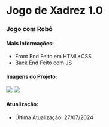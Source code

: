 <h1>Jogo de Xadrez 1.0</h1>
<h3>Jogo com Robô</h3>

<h4>Mais Informações:</h4>
<ul>
  <li>Front End Feito em HTML+CSS</li>
  <li>Back End Feito com JS</li>
</ul>

<h4>Imagens do Projeto:</h4>
<img src="https://uploaddeimagens.com.br/images/004/816/156/full/aa.png?1722100159"/>
<img src="https://uploaddeimagens.com.br/images/004/816/157/full/nn.png?1722100270"/>

<h4>Atualização:</h4>
<ul>
  <li>Última Atualização: 27/07/2024</li>
</ul>

